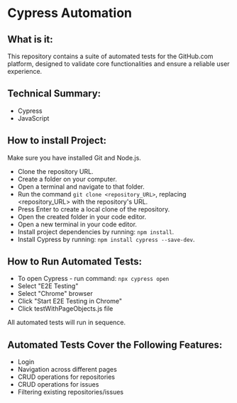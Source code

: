 # Cypress Automation

## What is it:

This repository contains a suite of automated tests for the GitHub.com platform, designed to validate core functionalities and ensure a reliable user experience.

## Technical Summary:

- Cypress
- JavaScript

## How to install Project:

Make sure you have installed Git and Node.js.

- Clone the repository URL.
- Create a folder on your computer.
- Open a terminal and navigate to that folder.
- Run the command `git clone <repository_URL>`, replacing <repository_URL> with the repository's URL.
- Press Enter to create a local clone of the repository.
- Open the created folder in your code editor.
- Open a new terminal in your code editor.
- Install project dependencies by running: `npm install`.
- Install Cypress by running: `npm install cypress --save-dev`.

## How to Run Automated Tests:

- To open Cypress - run command: `npx cypress open`
- Select "E2E Testing"
- Select "Chrome" browser
- Click "Start E2E Testing in Chrome"
- Click testWithPageObjects.js file

All automated tests will run in sequence.

## Automated Tests Cover the Following Features:

- Login
- Navigation across different pages
- CRUD operations for repositories
- CRUD operations for issues
- Filtering existing repositories/issues

